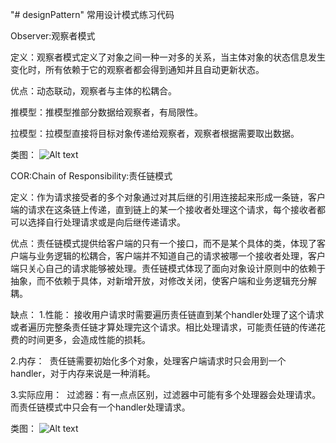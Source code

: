 "# designPattern" 
常用设计模式练习代码

Observer:观察者模式

定义：观察者模式定义了对象之间一种一对多的关系，当主体对象的状态信息发生变化时，所有依赖于它的观察者都会得到通知并且自动更新状态。

优点：动态联动，观察者与主体的松耦合。

推模型：推模型推部分数据给观察者，有局限性。

拉模型：拉模型直接将目标对象传递给观察者，观察者根据需要取出数据。

类图：
![Alt text](https://github.com/eddiepengdenvren/designPattern/raw/master/images/Observer.jpg)





COR:Chain of Responsibility:责任链模式

定义：作为请求接受者的多个对象通过对其后继的引用连接起来形成一条链，客户端的请求在这条链上传递，直到链上的某一个接收者处理这个请求，每个接收者都可以选择自行处理请求或是向后继传递请求。

优点：责任链模式提供给客户端的只有一个接口，而不是某个具体的类，体现了客户端与业务逻辑的松耦合，客户端并不知道自己的请求被哪一个接收者处理，客户端只关心自己的请求能够被处理。责任链模式体现了面向对象设计原则中的依赖于抽象，而不依赖于具体，对新增开放，对修改关闭，使客户端和业务逻辑充分解耦。

缺点：
1.性能：
  接收用户请求时需要遍历责任链直到某个handler处理了这个请求或者遍历完整条责任链才算处理完这个请求。相比处理请求，可能责任链的传递花费的时间更多，会造成性能的损耗。

2.内存：
  责任链需要初始化多个对象，处理客户端请求时只会用到一个handler，对于内存来说是一种消耗。
  
3.实际应用：
  过滤器：有一点点区别，过滤器中可能有多个处理器会处理请求。而责任链模式中只会有一个handler处理请求。

类图：
![Alt text](https://github.com/eddiepengdenvren/designPattern/raw/master/images/Observer.jpg)
